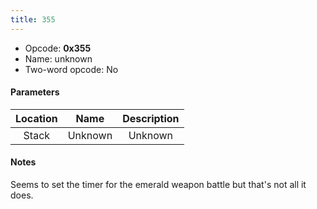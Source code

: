 ```yaml
---
title: 355
---
```


- Opcode: **0x355**
- Name: unknown
- Two-word opcode: No

#### Parameters

| Location |  Name   | Description |
|:--------:|:-------:|:-----------:|
|  Stack   | Unknown |   Unknown   |

#### Notes

Seems to set the timer for the emerald weapon battle but that's not all it does.
